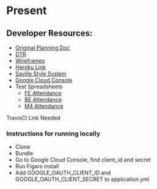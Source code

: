 # Present

## Developer Resources:
* [Original Planning Doc ](https://docs.google.com/document/d/1ugcAJbxE2dGzrFV5TtKsSu4ChoKkfs8bOQYno9aojXY/edit?usp=sharing)
* [DTR](https://docs.google.com/document/d/147gKRaigfph0sqzxPbEvch_m2d4EJpE_SV2RSU9aAts/edit?usp=sharing)
* [Wireframes](https://miro.com/app/board/o9J_luclx_c=/)
* [Heroku Link](http://turing-present.herokuapp.com)
* [Saville Style System](https://savile.turing.edu/)
* [Google Cloud Console](https://console.cloud.google.com/apis/dashboard?project=present-334418)
* Test Spreadsheets
  * [FE Attendance](https://docs.google.com/spreadsheets/d/1sb75ubr7sTEwB20LdvA940yky9jPdcRq_MvG-zBvSLY/edit#gid=304214010)
  * [BE Attendance](https://docs.google.com/spreadsheets/d/1DYcKbsZysTT8Boc3hdm4AY0_6518aNK_B9LfyVGhsZ0/edit#gid=567134850)
  * [M4 Attendance](https://docs.google.com/spreadsheets/d/1hfVjlho0yCeITj1alyC1x6LDtwG0Z0KPyVz-v8pBT3A/edit#gid=309257798)

TravisCI Link Needed

### Instructions for running locally

* Clone
* Bundle
* Go to Google Cloud Console, find client_id and secret
* Run Figaro install
* Add GOOGLE_OAUTH_CLIENT_ID and GOOGLE_OAUTH_CLIENT_SECRET to application.yml
